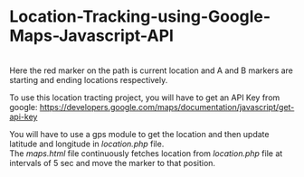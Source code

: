 # Location-Tracking-using-Google-Maps-Javascript-API

<br>Here the red marker on the path is current location and A and B markers are starting and ending locations respectively.

To use this location tracting project, you will have to get an API Key from google: https://developers.google.com/maps/documentation/javascript/get-api-key

You will have to use a gps module to get the location and then update latitude and longitude in _location.php_ file.
<br>The _maps.html_ file continuously fetches location from _location.php_ file at intervals of 5 sec and move the marker to that position.

